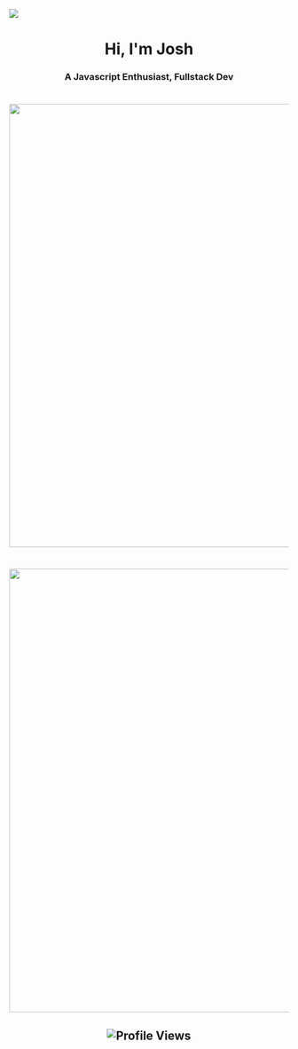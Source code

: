 <img src="https://readme-typing-svg.herokuapp.com?vCenter=true&lines=Hi!+I'm+Josh!;Javascript+enthusiast;Owner+of+Globalwide+Games">
<h1 align="center">Hi, I'm Josh</h1>
<h3 align="center">A Javascript Enthusiast, Fullstack Dev</h3>

<h1></h1>

<div align="center">
	<img
		width="800"
		src="http://github-profile-summary-cards.vercel.app/api/cards/profile-details?username=doxjosh&theme=tokyonight"
	/>
</div>

<h1></h1>

<div align="center">
	<a
		href="https://github.com/ryo-ma/github-profile-trophy"
	>
		<img
			width="800"
			align="center"
			src="https://github-profile-trophy.vercel.app/?username=doxjosh&theme=tokyonight&column=5&margin-w=15&margin-h=15&no-frame=true"
		/>
	</a>
</div>

<h2 align="center">
	<div>
		<img
			src="https://komarev.com/ghpvc/?username=doxjosh&color=979797&style=for-the-badge&label=Profile+Views"
			alt="Profile Views"
		/>
	</div>
</h2>
